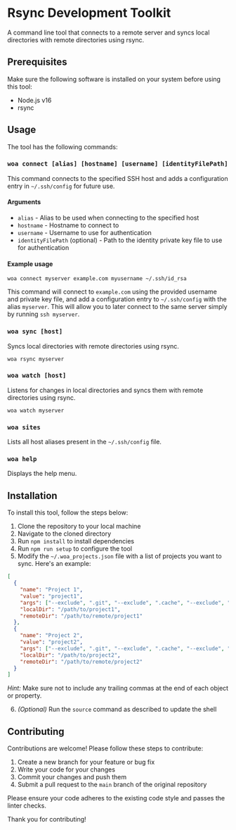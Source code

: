 # Rsync Development Toolkit

A command line tool that connects to a remote server and syncs local directories with remote directories using rsync.

## Prerequisites

Make sure the following software is installed on your system before using this tool:

-   Node.js v16
-   rsync

## Usage

The tool has the following commands:

### `woa connect [alias] [hostname] [username] [identityFilePath]`

This command connects to the specified SSH host and adds a configuration entry in `~/.ssh/config` for future use.

#### Arguments

-   `alias` - Alias to be used when connecting to the specified host
-   `hostname` - Hostname to connect to
-   `username` - Username to use for authentication
-   `identityFilePath` (optional) - Path to the identity private key file to use for authentication

#### Example usage

`woa connect myserver example.com myusername ~/.ssh/id_rsa`

This command will connect to `example.com` using the provided username and private key file, and add a configuration entry to `~/.ssh/config` with the alias `myserver`. This will allow you to later connect to the same server simply by running `ssh myserver`.

### `woa sync [host]`

Syncs local directories with remote directories using rsync.

`woa rsync myserver`

### `woa watch [host]`

Listens for changes in local directories and syncs them with remote directories using rsync.

`woa watch myserver`

### `woa sites`

Lists all host aliases present in the `~/.ssh/config` file.

### `woa help`

Displays the help menu.

## Installation

To install this tool, follow the steps below:

1.  Clone the repository to your local machine
2.  Navigate to the cloned directory
3.  Run `npm install` to install dependencies
4.  Run `npm run setup` to configure the tool
5.  Modify the `~/.woa_projects.json` file with a list of projects you want to sync. Here's an example:
```json
[
  {
    "name": "Project 1",
    "value": "project1",
    "args": ["--exclude", ".git", "--exclude", ".cache", "--exclude", "node_modules/", "--exclude", "tests/"],
    "localDir": "/path/to/project1",
    "remoteDir": "/path/to/remote/project1"
  },
  {
    "name": "Project 2",
    "value": "project2",
    "args": ["--exclude", ".git", "--exclude", ".cache", "--exclude", "node_modules/", "--exclude", "tests/"],
    "localDir": "/path/to/project2",
    "remoteDir": "/path/to/remote/project2"
  }
]

```
*Hint:* Make sure not to include any trailing commas at the end of each object or property.

6. _(Optional)_ Run the `source` command as described to update the shell

## Contributing

Contributions are welcome! Please follow these steps to contribute:

1.  Create a new branch for your feature or bug fix
2.  Write your code for your changes
3.  Commit your changes and push them
4.  Submit a pull request to the `main` branch of the original repository

Please ensure your code adheres to the existing code style and passes the linter checks.

Thank you for contributing!
